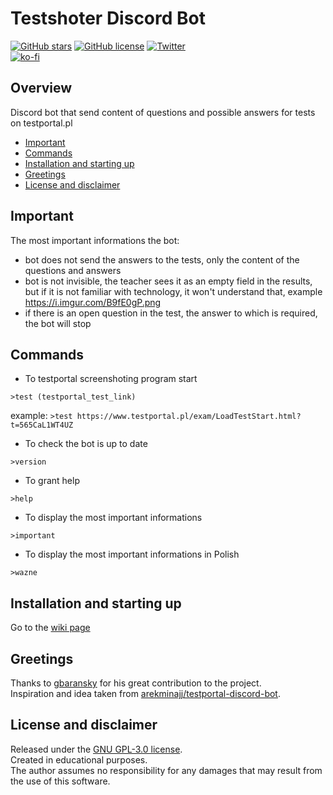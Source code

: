 # Testshoter Discord Bot

[![GitHub stars](https://img.shields.io/github/stars/fhodun/testshoter)](https://github.com/fhodun/testshoter/stargazers)
[![GitHub license](https://img.shields.io/github/license/fhodun/testshoter)](https://github.com/fhodun/testshoter/blob/main/LICENSE)
[![Twitter](https://img.shields.io/twitter/url?url=https%3A%2F%2Fgithub.com%2Ffhodun%2Ftestshoter)](https://twitter.com/intent/tweet?text=Wow:&url=https%3A%2F%2Fgithub.com%2Ffhodun%2Ftestshoter)  
[![ko-fi](https://ko-fi.com/img/githubbutton_sm.svg)](https://ko-fi.com/Q5Q83N219)

## Overview

Discord bot that send content of questions and possible answers for tests on testportal.pl

- [Important](important)  
- [Commands](commands)  
- [Installation and starting up](installation-and-starting-up)  
- [Greetings](greetings)  
- [License and disclaimer](license-and-disclaimer)  

## Important

The most important informations the bot:

- bot does not send the answers to the tests, only the content of the questions and answers
- bot is not invisible, the teacher sees it as an empty field in the results, but if it is not familiar with technology, it won't understand that, example <https://i.imgur.com/B9fE0gP.png>
- if there is an open question in the test, the answer to which is required, the bot will stop

## Commands

- To testportal screenshoting program start

```discord
>test (testportal_test_link)
```

example: `>test https://www.testportal.pl/exam/LoadTestStart.html?t=565CaL1WT4UZ`

- To check the bot is up to date

```discord
>version
```

- To grant help

```discord
>help
```

- To display the most important informations

```discord
>important
```

- To display the most important informations in Polish

```discord
>wazne
```

## Installation and starting up

Go to the [wiki page](https://github.com/fhodun/testshoter/wiki/Installation-and-starting-up)

## Greetings

Thanks to [gbaransky](https://github.com/gbaranski) for his great contribution to the project.  
Inspiration and idea taken from [arekminajj/testportal-discord-bot](https://github.com/arekminajj/testportal-discord-bot).

## License and disclaimer

Released under the [GNU GPL-3.0 license](LICENSE).  
Created in educational purposes.  
The author assumes no responsibility for any damages that may result from the use of this software.

